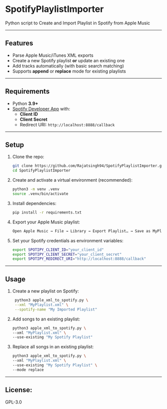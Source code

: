 # SpotifyPlaylistImporter

Python script to Create and Import Playlist in Spotify from Apple Music

---

## Features
- Parse Apple Music/iTunes XML exports
- Create a new Spotify playlist **or** update an existing one
- Add tracks automatically (with basic search matching)
- Supports **append** or **replace** mode for existing playlists

---

## Requirements
- Python **3.9+**  
- [Spotify Developer App](https://developer.spotify.com/dashboard/) with:
  - **Client ID**
  - **Client Secret**
  - Redirect URI: `http://localhost:8888/callback`

---

## Setup

1. Clone the repo:
   ```bash
   git clone https://github.com/Rajatsingh94/SpotifyPlaylistImporter.git
   cd SpotifyPlaylistImporter

2. Create and activate a virtual environment (recommended):
	```bash	
 	python3 -m venv .venv
 	source .venv/bin/activate

3. Install dependencies:
	```bash
 	pip install -r requirements.txt

4. Export your Apple Music playlist:
    ```bash
    Open Apple Music → File → Library → Export Playlist… → Save as MyPlaylist.xml

5. Set your Spotify credentials as environment variables:
   ```bash
   export SPOTIPY_CLIENT_ID="your_client_id"
   export SPOTIPY_CLIENT_SECRET="your_client_secret"
   export SPOTIPY_REDIRECT_URI="http://localhost:8888/callback"

___

## Usage

1. Create a new playlist on Spotify:
   ```bash
	python3 apple_xml_to_spotify.py \
	--xml "MyPlaylist.xml" \
	--spotify-name "My Imported Playlist"

2. Add songs to an existing playlist:
	```bash
	python3 apple_xml_to_spotify.py \
  	--xml "MyPlaylist.xml" \
  	--use-existing "My Spotify Playlist"


3. Replace all songs in an existing playlist:
	```bash
	python3 apple_xml_to_spotify.py \
  	--xml "MyPlaylist.xml" \
  	--use-existing "My Spotify Playlist" \
  	--mode replace

___

## License:
GPL-3.0



